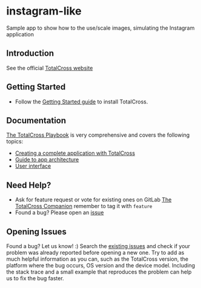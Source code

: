 # instagram-like

Sample app to show how to the use/scale images, simulating the Instagram application

## Introduction

See the official <a href="http://www.totalcross.com" target="_blank">TotalCross website</a>

## Getting Started

- Follow the <a href="https://totalcross.gitbook.io/playbook/learn-totalcross/getting-started" target="_blank">Getting Started guide</a> to install TotalCross.

## Documentation

<a href="https://totalcross.gitbook.io/playbook" target="_blank">The TotalCross Playbook</a> is very comprehensive and covers the following topics:
- <a href="https://totalcross.gitbook.io/playbook/learn-totalcross/getting-started" target="_blank">Creating a complete application with TotalCross</a>
- <a href="https://totalcross.gitbook.io/playbook/guideline/suggested-architecture" target="_blank"> Guide to app architecture</a>
- <a href="https://totalcross.com/documentation/pt/components/AccordionContainer.php" target="_blank">User interface</a>

## Need Help?

- Ask for feature request or vote for existing ones on GitLab <a href="https://gitlab.com/totalcross/TotalCross/issues" target="_blank">The TotalCross Companion</a> remember to tag it with `feature`
- Found a bug? Please open an <a href="#opening-issues" target="_blank">issue</a>

## Opening Issues

Found a bug? Let us know! :)
Search the [existing issues](https://gitlab.com/totalcross/TotalCross/issues) and check if your problem was already reported before opening a new one. Try to add as much helpful information as you can, such as the TotalCross version, the platform where the bug occurs, OS version and the device model. Including the stack trace and a small example that reproduces the problem can help us to fix the bug faster.


